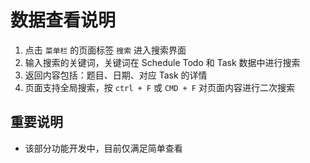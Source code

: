 # 数据查看说明

1. 点击 `菜单栏` 的页面标签 `搜索` 进入搜索界面
2. 输入搜索的关键词，关键词在 Schedule Todo 和 Task 数据中进行搜索
3. 返回内容包括：题目、日期、对应 Task 的详情
4. 页面支持全局搜索，按 `ctrl + F` 或 `CMD + F` 对页面内容进行二次搜索

## 重要说明

- 该部分功能开发中，目前仅满足简单查看
